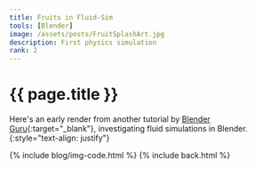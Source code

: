 ```yaml
---
title: Fruits in Fluid-Sim
tools: [Blender]
image: /assets/posts/FruitSplashArt.jpg
description: First physics simulation
rank: 2
---
```


# {{ page.title }}
Here's an early render from another tutorial by [Blender Guru](https://www.blenderguru.com){:target="_blank"}, investigating fluid simulations in Blender.
{:style="text-align: justify"}

{% include blog/img-code.html %}
{% include back.html %}
